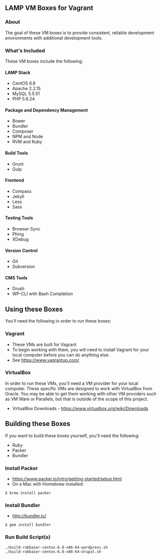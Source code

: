 ## LAMP VM Boxes for Vagrant

### About
The goal of these VM boxes is to provide consistent, reliable development environments with additional development tools.

### What's Included
These VM boxes include the following:

#### LAMP Stack
* CentOS 6.8
* Apache 2.2.15
* MySQL 5.5.51
* PHP 5.6.24

#### Package and Dependency Management
* Bower
* Bundler
* Composer
* NPM and Node
* RVM and Ruby

#### Build Tools
* Grunt
* Gulp

#### Frontend
* Compass
* Jekyll
* Less
* Sass

#### Testing Tools
* Browser Sync
* Phing
* XDebug

#### Version Control
* Git
* Subversion

#### CMS Tools
* Drush
* WP-CLI with Bash Completion

## Using these Boxes
You'll need the following in order to run these boxes:

### Vagrant
* These VMs are built for Vagrant
* To begin working with them, you will need to install Vagrant for your local computer before you can do anything else. 
* See https://www.vagrantup.com/

### VirtualBox
In order to run these VMs, you'll need a VM provider for your local computer. These specific VMs are designed to work with VirtualBox from Oracle. You may be able to get them working with other VM providers such as VM Ware or Parallels, but that is outside of the scope of this project.
* VirtualBox Downloads - https://www.virtualbox.org/wiki/Downloads
    
## Building these Boxes
If you want to build these boxes yourself, you'll need the following:
* Ruby
* Packer
* Bundler

### Install Packer
* https://www.packer.io/intro/getting-started/setup.html
* On a Mac with Homebrew installed:
```
$ brew install packer
```

### Install Bundler
* http://bundler.io/
```
$ gem install bundler
```

### Run Build Script(s)
```
./build-robbaier-centos-6.8-x86-64-wordpress.sh
./build-robbaier-centos-6.8-x86-64-drupal.sh
```
